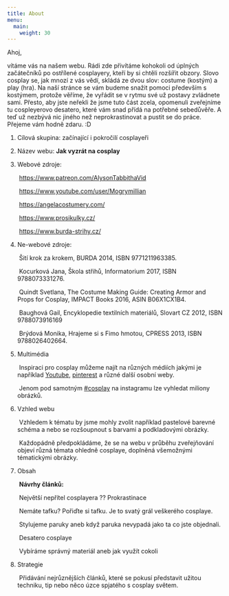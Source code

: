 ```yaml
---
title: About
menu:
  main:
    weight: 30
---
```


Ahoj, 

vítáme vás na našem webu. Rádi zde přivítáme kohokoli od úplných začátečníků po ostřílené cosplayery, kteří by si chtěli rozšířit obzory. Slovo cosplay se, jak mnozí z vás vědí, skládá ze dvou slov: costume (kostým) a play (hra). Na naší stránce se vám budeme snažit pomoci především s kostýmem, protože věříme, že vyřádit se v rytmu své už postavy zvládnete sami. Přesto, aby jste neřekli že jsme tuto část zcela, opomenuli zveřejníme tu cospleyerovo desatero, které vám snad přídá na potřebné sebedůvěře. A teď už nezbývá nic jiného než neprokrastinovat a pustit se do práce. Přejeme vám hodně zdaru. :D

1. Cílová skupina: začínající i pokročilí cosplayeři

2. Název webu: **Jak vyzrát na cosplay**

3. Webové zdroje: 

   ​	https://www.patreon.com/AlysonTabbithaVid

   ​	https://www.youtube.com/user/Mogrymillian

   ​	https://angelacostumery.com/

   ​	https://www.prosikulky.cz/

   ​	https://www.burda-strihy.cz/

4. Ne-webové zdroje: 

   ​	Šití krok za krokem, BURDA 2014, ISBN 9771211963385.

   ​	Kocurková Jana, Škola střihů, Informatorium 2017, ISBN 9788073331276.

   ​	Quindt Svetlana, The Costume Making Guide: Creating Armor and Props for Cosplay, IMPACT Books 2016, ASIN B06X1CX1B4.

   ​	Baughová Gail, Encyklopedie textilních materiálů, Slovart CZ 2012, ISBN 9788073916169

   ​	Brýdová Monika, Hrajeme si s Fimo hmotou, CPRESS 2013, ISBN 9788026402664. 

5. Multimédia

   ​	Inspiraci pro cosplay můžeme najít na různých médiích jakými je například [Youtube](<https://www.youtube.com/results?search_query=cosplay&pbjreload=10>), [pinterest](<https://cz.pinterest.com/search/pins/?q=cosplay&rs=typed&term_meta[]=cosplay%7Ctyped>) a různé další osobní weby.

   ​	Jenom pod samotným [#cosplay]( <https://www.instagram.com/explore/tags/cosplay/>) na instagramu lze vyhledat miliony obrázků.

6. Vzhled webu

   ​	Vzhledem k tématu by jsme mohly zvolit například pastelové barevné schéma a nebo se rozšoupnout s barvami a podkladovými obrázky. 

   ​	Každopádně předpokládáme, že se na webu v průběhu zveřejňování objeví různá témata ohledně cosplaye, doplněná všemožnými tématickými obrázky.

7. Obsah

   ​	**Návrhy článků:**

   ​	Největší nepřítel cosplayera ?? Prokrastinace

   ​	Nemáte tafku? Pořiďte si tafku. Je to svatý grál veškerého cosplaye.

   ​	Stylujeme paruky aneb když paruka nevypadá jako ta co jste objednali.

   ​	Desatero cosplaye

   ​	Vybíráme správný materiál aneb jak využít cokoli

8. Strategie

   ​	Přidávání nejrůznějších článků, které se pokusí představit užitou techniku, tip nebo něco úzce spjatého s cosplay světem. 